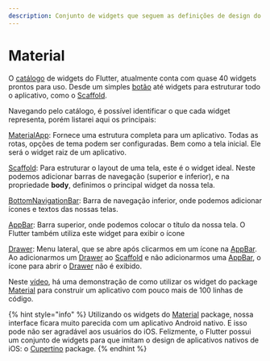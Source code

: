 ```yaml
---
description: Conjunto de widgets que seguem as definições de design do Material Design.
---
```


# Material

O [catálogo](https://flutter.dev/docs/development/ui/widgets/material) de widgets do Flutter, atualmente conta com quase 40 widgets prontos para uso. Desde um simples [botão](https://api.flutter.dev/flutter/material/RaisedButton-class.html) até widgets para estruturar todo o aplicativo, como o [Scaffold](https://api.flutter.dev/flutter/material/Scaffold-class.html).

Navegando pelo catálogo, é possível identificar o que cada widget representa, porém listarei aqui os principais:

[MaterialApp](https://api.flutter.dev/flutter/material/MaterialApp-class.html): Fornece uma estrutura completa para um aplicativo. Todas as rotas, opções de tema podem ser configuradas. Bem como a tela inicial. Ele será o widget raiz de um aplicativo. 

[Scaffold](https://api.flutter.dev/flutter/material/Scaffold-class.html): Para estruturar o layout de  uma tela, este é o widget ideal. Neste podemos adicionar barras de navegação \(superior e inferior\),  e na propriedade **body**, definimos o principal widget da nossa tela.

[BottomNavigationBar](https://api.flutter.dev/flutter/material/BottomNavigationBar-class.html): Barra de navegação inferior, onde podemos adicionar ícones e textos das nossas telas.

[AppBar](https://api.flutter.dev/flutter/material/AppBar-class.html): Barra superior, onde podemos colocar o título da nossa tela. O Flutter também utiliza este widget para exibir o ícone 

[Drawer](https://api.flutter.dev/flutter/material/Drawer-class.html): Menu lateral, que se abre após clicarmos em um ícone na [AppBar](https://api.flutter.dev/flutter/material/AppBar-class.html). Ao adicionarmos um [Drawer](https://api.flutter.dev/flutter/material/Drawer-class.html) ao [Scaffold](https://api.flutter.dev/flutter/material/Scaffold-class.html) e não adicionarmos uma [AppBar](https://api.flutter.dev/flutter/material/AppBar-class.html), o ícone para abrir o [Drawer](https://api.flutter.dev/flutter/material/Drawer-class.html) não é exibido.

Neste [vídeo](https://www.youtube.com/watch?v=DL0Ix1lnC4w), há uma demonstração de como utilizar os widget do package [Material](https://api.flutter.dev/flutter/material/material-library.html) para construir um aplicativo com pouco mais de 100 linhas de código.

{% hint style="info" %}
Utilizando os widgets do [Material](https://api.flutter.dev/flutter/material/material-library.html) package, nossa interface ficara muito parecida com um aplicativo Android nativo. E isso pode não ser agradável aos usuários do iOS. Felizmente, o Flutter possui um conjunto de widgets para que imitam o design de aplicativos nativos de iOS: o [Cupertino](https://api.flutter.dev/flutter/cupertino/cupertino-library.html) package.
{% endhint %}

